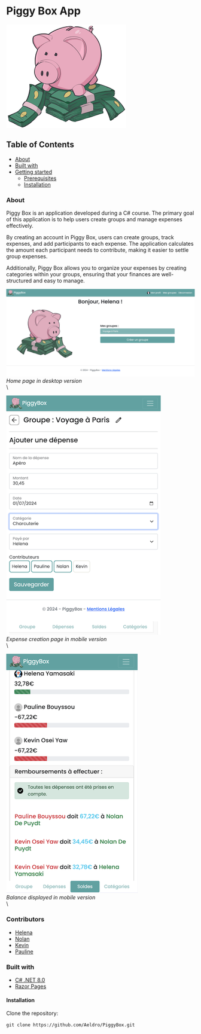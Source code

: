 # Piggy Box App

![PiggyBox_Logo](readme_img/PiggyBox_logo.png)

## Table of Contents

- [About](#about)
- [Built with](#built-with)
- [Getting started](#getting-started)
    - [Prerequisites](#prerequisites)
    - [Installation](#installation)

### About

Piggy Box is an application developed during a C# course. The primary goal of this application is to help users create groups and manage expenses effectively.

By creating an account in Piggy Box, users can create groups, track expenses, and add participants to each expense. The application calculates the amount each participant needs to contribute, making it easier to settle group expenses.

Additionally, Piggy Box allows you to organize your expenses by creating categories within your groups, ensuring that your finances are well-structured and easy to manage.


![PiggyBox Home](readme_img/HomeDesktop.png)\
*Home page in desktop version*
\
\


![PiggyBox Expense Creation Mobile](readme_img/ExpenseCreationMobile.png)\
*Expense creation page in mobile version*
\
\


![PiggyBox Balance Mobile](readme_img/BalanceMobile.png)\
*Balance displayed in mobile version*
\
\


### Contributors

- [Helena](https://github.com/lena-my)
- [Nolan](https://github.com/Aeldro)
- [Kevin](https://github.com/K-Dawg92)
- [Pauline](https://github.com/popobg)


### Built with

- [C# .NET 8.0](https://learn.microsoft.com/en-us/dotnet/csharp/)
- [Razor Pages](https://learn.microsoft.com/en-us/aspnet/core/razor-pages/?view=aspnetcore-8.0&tabs=visual-studio)

#### Installation

Clone the repository:

```shell script
git clone https://github.com/Aeldro/PiggyBox.git
```


